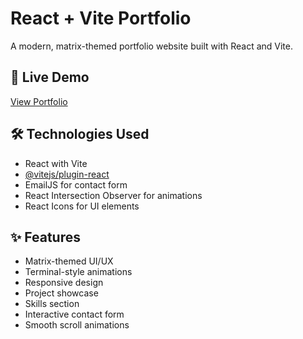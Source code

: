 # React + Vite Portfolio

A modern, matrix-themed portfolio website built with React and Vite.

## 🔗 Live Demo

[View Portfolio](https://rohith-portfolio14.netlify.app/)

## 🛠️ Technologies Used

- React with Vite
- [@vitejs/plugin-react](https://github.com/vitejs/vite-plugin-react/blob/main/packages/plugin-react/README.md)
- EmailJS for contact form
- React Intersection Observer for animations
- React Icons for UI elements

## ✨ Features

- Matrix-themed UI/UX
- Terminal-style animations
- Responsive design
- Project showcase
- Skills section
- Interactive contact form
- Smooth scroll animations
